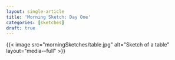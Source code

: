 ```yaml
---
layout: single-article
title: 'Morning Sketch: Day One'
categories: [sketches]
draft: true
---
```


{{< image src="morningSketches/table.jpg" alt="Sketch of a table" layout="media--full" >}}